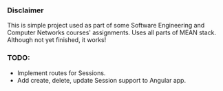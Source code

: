 ### Disclaimer

This is simple project used as part of some Software Engineering and Computer Networks courses' assignments. Uses all parts of MEAN stack. Although not yet finished, it works!

### TODO:

- Implement routes for Sessions.
- Add create, delete, update Session support to Angular app.